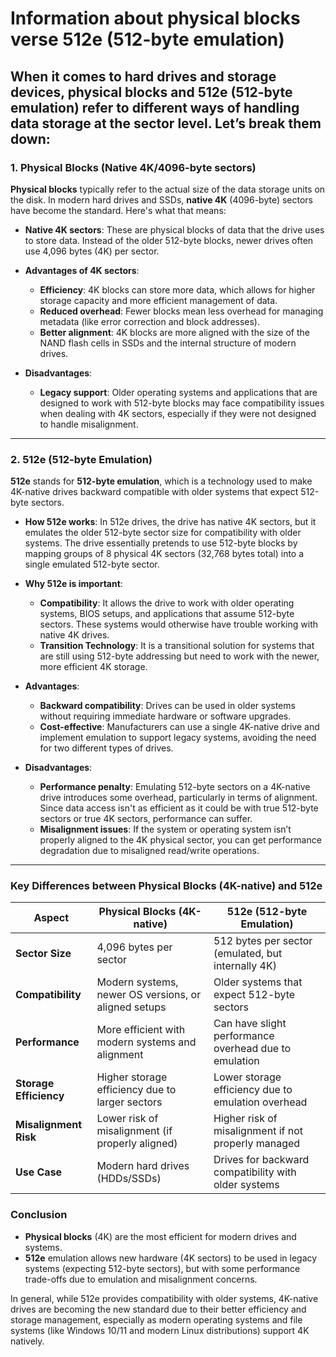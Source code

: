# Information about physical blocks verse 512e (512-byte emulation)

## When it comes to hard drives and storage devices, **physical blocks** and **512e (512-byte emulation)** refer to different ways of handling data storage at the sector level. Let’s break them down:

### 1. **Physical Blocks (Native 4K/4096-byte sectors)**

**Physical blocks** typically refer to the actual size of the data storage units on the disk. In modern hard drives and SSDs, **native 4K** (4096-byte) sectors have become the standard. Here's what that means:

- **Native 4K sectors**: These are physical blocks of data that the drive uses to store data. Instead of the older 512-byte blocks, newer drives often use 4,096 bytes (4K) per sector.
  
- **Advantages of 4K sectors**:
  - **Efficiency**: 4K blocks can store more data, which allows for higher storage capacity and more efficient management of data.
  - **Reduced overhead**: Fewer blocks mean less overhead for managing metadata (like error correction and block addresses).
  - **Better alignment**: 4K blocks are more aligned with the size of the NAND flash cells in SSDs and the internal structure of modern drives.

- **Disadvantages**:
  - **Legacy support**: Older operating systems and applications that are designed to work with 512-byte blocks may face compatibility issues when dealing with 4K sectors, especially if they were not designed to handle misalignment.
  
---

### 2. **512e (512-byte Emulation)**

**512e** stands for **512-byte emulation**, which is a technology used to make 4K-native drives backward compatible with older systems that expect 512-byte sectors.

- **How 512e works**: In 512e drives, the drive has native 4K sectors, but it emulates the older 512-byte sector size for compatibility with older systems. The drive essentially pretends to use 512-byte blocks by mapping groups of 8 physical 4K sectors (32,768 bytes total) into a single emulated 512-byte sector.

- **Why 512e is important**:
  - **Compatibility**: It allows the drive to work with older operating systems, BIOS setups, and applications that assume 512-byte sectors. These systems would otherwise have trouble working with native 4K drives.
  - **Transition Technology**: It is a transitional solution for systems that are still using 512-byte addressing but need to work with the newer, more efficient 4K storage.

- **Advantages**:
  - **Backward compatibility**: Drives can be used in older systems without requiring immediate hardware or software upgrades.
  - **Cost-effective**: Manufacturers can use a single 4K-native drive and implement emulation to support legacy systems, avoiding the need for two different types of drives.

- **Disadvantages**:
  - **Performance penalty**: Emulating 512-byte sectors on a 4K-native drive introduces some overhead, particularly in terms of alignment. Since data access isn't as efficient as it could be with true 512-byte sectors or true 4K sectors, performance can suffer.
  - **Misalignment issues**: If the system or operating system isn’t properly aligned to the 4K physical sector, you can get performance degradation due to misaligned read/write operations.

---

### Key Differences between Physical Blocks (4K-native) and 512e

| **Aspect**           | **Physical Blocks (4K-native)**                       | **512e (512-byte Emulation)**                          |
|----------------------|-------------------------------------------------------|--------------------------------------------------------|
| **Sector Size**      | 4,096 bytes per sector                               | 512 bytes per sector (emulated, but internally 4K)     |
| **Compatibility**    | Modern systems, newer OS versions, or aligned setups | Older systems that expect 512-byte sectors             |
| **Performance**      | More efficient with modern systems and alignment      | Can have slight performance overhead due to emulation  |
| **Storage Efficiency**| Higher storage efficiency due to larger sectors      | Lower storage efficiency due to emulation overhead     |
| **Misalignment Risk**| Lower risk of misalignment (if properly aligned)     | Higher risk of misalignment if not properly managed    |
| **Use Case**         | Modern hard drives (HDDs/SSDs)                       | Drives for backward compatibility with older systems   |

### Conclusion
- **Physical blocks** (4K) are the most efficient for modern drives and systems.
- **512e** emulation allows new hardware (4K sectors) to be used in legacy systems (expecting 512-byte sectors), but with some performance trade-offs due to emulation and misalignment concerns.

In general, while 512e provides compatibility with older systems, 4K-native drives are becoming the new standard due to their better efficiency and storage management, especially as modern operating systems and file systems (like Windows 10/11 and modern Linux distributions) support 4K natively.
